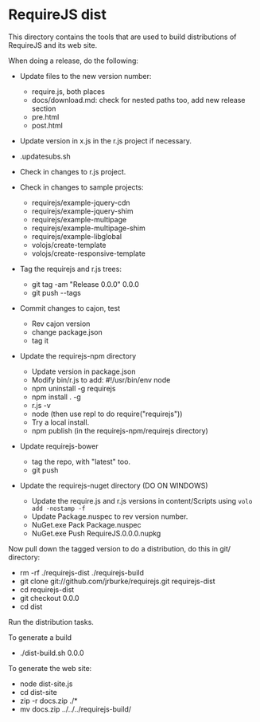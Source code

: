 # RequireJS dist

This directory contains the tools that are used to build distributions of RequireJS and its web site.

When doing a release, do the following:

* Update files to the new version number:
    * require.js, both places
    * docs/download.md: check for nested paths too, add new release section
    * pre.html
    * post.html
* Update version in x.js in the r.js project if necessary.
* .updatesubs.sh
* Check in changes to r.js project.
* Check in changes to sample projects:
  * requirejs/example-jquery-cdn
  * requirejs/example-jquery-shim
  * requirejs/example-multipage
  * requirejs/example-multipage-shim
  * requirejs/example-libglobal
  * volojs/create-template
  * volojs/create-responsive-template

* Tag the requirejs and r.js trees:
    * git tag -am "Release 0.0.0" 0.0.0
    * git push --tags

* Commit changes to cajon, test
  * Rev cajon version
  * change package.json
  * tag it
* Update the requirejs-npm directory
  * Update version in package.json
  * Modify bin/r.js to add: #!/usr/bin/env node
  * npm uninstall -g requirejs
  * npm install . -g
  * r.js -v
  * node (then use repl to do require("requirejs"))
  * Try a local install.
  * npm publish (in the requirejs-npm/requirejs directory)
* Update requirejs-bower
  * tag the repo, with "latest" too.
  * git push
* Update the requirejs-nuget directory (DO ON WINDOWS)
  * Update the require.js and r.js versions in content/Scripts using `volo add -nostamp -f`
  * Update Package.nuspec to rev version number.
  * NuGet.exe Pack Package.nuspec
  * NuGet.exe Push RequireJS.0.0.0.nupkg

Now pull down the tagged version to do a distribution, do this in git/ directory:

* rm -rf ./requirejs-dist ./requirejs-build
* git clone git://github.com/jrburke/requirejs.git requirejs-dist
* cd requirejs-dist
* git checkout 0.0.0
* cd dist

Run the distribution tasks.

To generate a build

* ./dist-build.sh 0.0.0

To generate the web site:

* node dist-site.js
* cd dist-site
* zip -r docs.zip ./*
* mv docs.zip ../../../requirejs-build/

